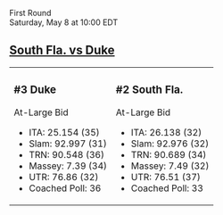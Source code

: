 First Round  
Saturday, May 8 at 10:00 EDT

## [South Fla. vs Duke](https://www.ncaa.com/game/5833371)

<table><tr><td>

### #3 Duke

At-Large Bid

- ITA: 25.154 (35)
- Slam: 92.997 (31)
- TRN: 90.548 (36)
- Massey: 7.39 (34)
- UTR: 76.86 (32)
- Coached Poll: 36

</td><td>

### #2 South Fla.

At-Large Bid

- ITA: 26.138 (32)
- Slam: 92.976 (32)
- TRN: 90.689 (34)
- Massey: 7.49 (32)
- UTR: 76.51 (37)
- Coached Poll: 33

</td></tr></table>
